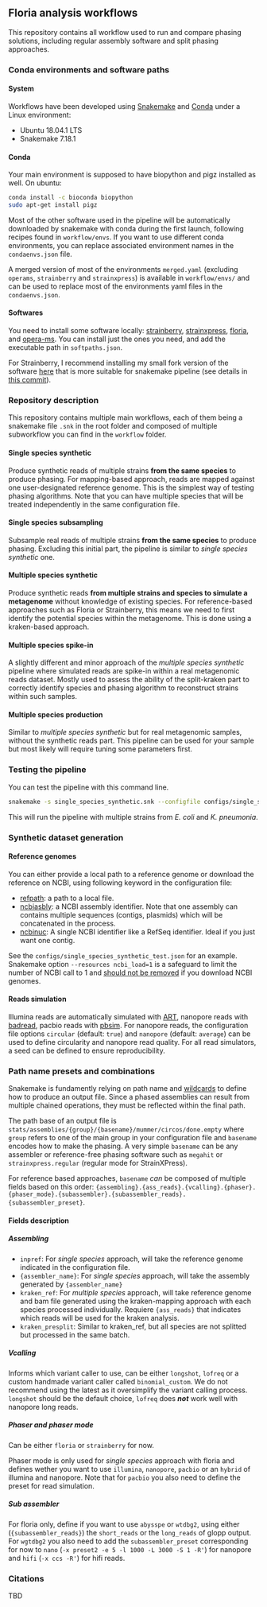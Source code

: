 ## Floria analysis workflows

This repository contains all workflow used to run and compare phasing solutions, including regular assembly software and split phasing approaches.

### Conda environments and software paths

#### System

Workflows have been developed using [Snakemake](https://snakemake.readthedocs.io/en/stable/) and [Conda](https://docs.conda.io/en/latest/) under a Linux environment:

* Ubuntu 18.04.1 LTS
* Snakemake 7.18.1

#### Conda

Your main environment is supposed to have biopython and pigz installed as well. On ubuntu:

```bash
conda install -c bioconda biopython
sudo apt-get install pigz
```

Most of the other software used in the pipeline will be automatically downloaded by snakemake with conda during the first launch, following recipes found in `workflow/envs`. If you want to use different conda environments, you can replace associated environment names in the `condaenvs.json` file.

A merged version of most of the environments `merged.yaml` (excluding `operams`, `strainberry` and `strainxpress`) is available in `workflow/envs/` and can be used to replace most of the environments yaml files in the `condaenvs.json`.

#### Softwares

You need to install some software locally: [strainberry](https://github.com/rvicedomini/strainberry), [strainxpress](https://github.com/kangxiongbin/StrainXpress), [floria](https://github.com/bluenote-1577/glopp), and [opera-ms](https://github.com/CSB5/OPERA-MS). You can install just the ones you need, and add the executable path in `softpaths.json`.

For Strainberry, I recommend installing my small fork version of the software [here](https://github.com/jsgounot/strainberry) that is more suitable for snakemake pipeline (see details in [this commit](https://github.com/rvicedomini/strainberry/commit/153a84cedb2ed07590af5a6ba0e01899389de1eb)).

### Repository description

This repository contains multiple main workflows, each of them being a snakemake file `.snk` in the root folder and composed of multiple subworkflow you can find in the `workflow` folder. 

#### Single species synthetic

Produce synthetic reads of multiple strains **from the same species** to produce phasing. For mapping-based approach, reads are mapped against one user-designated reference genome. This is the simplest way of testing phasing algorithms. Note that you can have multiple species that will be treated independently in the same configuration file.

#### Single species subsampling

Subsample real reads of multiple strains **from the same species** to produce phasing. Excluding this initial part, the pipeline is similar to *single species synthetic* one.

#### Multiple species synthetic

Produce synthetic reads **from multiple strains and species to simulate a metagenome** without knowledge of existing species. For reference-based approaches such as Floria or Strainberry, this means we need to first identify the potential species within the metagenome. This is done using a kraken-based approach.

#### Multiple species spike-in

A slightly different and minor approach of the *multiple species synthetic* pipeline where simulated reads are spike-in within a real metagenomic reads dataset. Mostly used to assess the ability of the split-kraken part to correctly identify species and phasing algorithm to reconstruct strains within such samples.

#### Multiple species production

Similar to *multiple species synthetic* but for real metagenomic samples, without the synthetic reads part. This pipeline can be used for your sample but most likely will require tuning some parameters first. 

### Testing the pipeline

You can test the pipeline with this command line.

```bash
snakemake -s single_species_synthetic.snk --configfile configs/single_species_synthetic_test.json -d ./res/single_species_synthetic_test --use-conda --conda-prefix ./conda --cores 16 --resources ncbi_load=1 --attempt 3
```

This will run the pipeline with multiple strains from *E. coli* and *K. pneumonia*. 

### Synthetic dataset generation

#### Reference genomes

You can either provide a local path to a reference genome or download the reference on NCBI, using following keyword in the configuration file:

* <u>refpath</u>: a path to a local file.
* <u>ncbiasbly</u>: a NCBI assembly identifier. Note that one assembly can contains multiple sequences (contigs, plasmids) which will be concatenated in the process.
* <u>ncbinuc</u>: A single NCBI identifier like a RefSeq identifier. Ideal if you just want one contig.

See the `configs/single_species_synthetic_test.json` for an example. Snakemake option `--resources ncbi_load=1` is a safeguard to limit the number of NCBI call to 1 and <u>should not be removed</u> if you download NCBI genomes.

#### Reads simulation

Illumina reads are automatically simulated with [ART](https://github.com/scchess/Art), nanopore reads with [badread](https://github.com/rrwick/Badread), pacbio reads with [pbsim](https://github.com/yukiteruono/pbsim3). For nanopore reads, the configuration file options `circular` (default: `true`) and `nanopore` (default: `average`) can be used to define circularity and nanopore read quality. For all read simulators, a seed can be defined to ensure reproducibility. 

### Path name presets and combinations

Snakemake is fundamently relying on path name and [wildcards](https://snakemake.readthedocs.io/en/stable/snakefiles/rules.html#wildcards) to define how to produce an output file. Since a phased assemblies can result from multiple chained operations, they must be reflected within the final path.  

The path base of an output file is `stats/assemblies/{group}/{basename}/mummer/circos/done.empty` where `group` refers to one of the main group in your configuration file and `basename` encodes how to make the phasing. A very simple `basename` can be any assembler or reference-free phasing software such as `megahit` or `strainxpress.regular` (regular mode for StrainXPress). 

For reference based approaches, `basename` *can* be composed of multiple fields based on this order: `{assembling}.{ass_reads}.{vcalling}.{phaser}.{phaser_mode}.{subassembler}.{subassembler_reads}.{subassembler_preset}`. 

#### Fields description

##### Assembling

* `inpref`: For *single species* approach, will take the reference genome indicated in the configuration file.
* `{assembler_name}`: For *single species* approach, will take the assembly generated by `{assembler_name}`
* `kraken_ref`: For *multiple species* approach, will take reference genome and bam file generated using the kraken-mapping approach with each species processed individually. Requiere `{ass_reads}` that indicates which reads will be used for the kraken analysis.
* `kraken_presplit`: Similar to kraken_ref, but all species are not splitted but processed in the same batch.

##### Vcalling

Informs which variant caller to use, can be either `longshot`, `lofreq` or a custom handmade variant caller called `binomial_custom`. We do not recommend using the latest as it oversimplify the variant calling process. `longshot` should be the default choice, `lofreq` does ***not*** work well with nanopore long reads.

##### Phaser and phaser mode

Can be either `floria` or `strainberry` for now.

Phaser mode is only used for *single species* approach with floria and defines wether you want to use `illumina`, `nanopore`, `pacbio` or an `hybrid` of illumina and nanopore. Note that for `pacbio` you also need to define the preset for read simulation.

##### Sub assembler

For floria only, define if you want to use `abysspe` or `wtdbg2`, using either (`{subassembler_reads}`) the `short_reads` or the `long_reads` of glopp output.  For `wgtdbg2` you also need to add the `subassembler_preset` corresponding for now to `nano` (`-x preset2 -e 5 -l 1000 -L 3000 -S 1 -R'`) for nanopore and `hifi` (`-x ccs -R'`) for hifi reads.

### Citations

TBD
